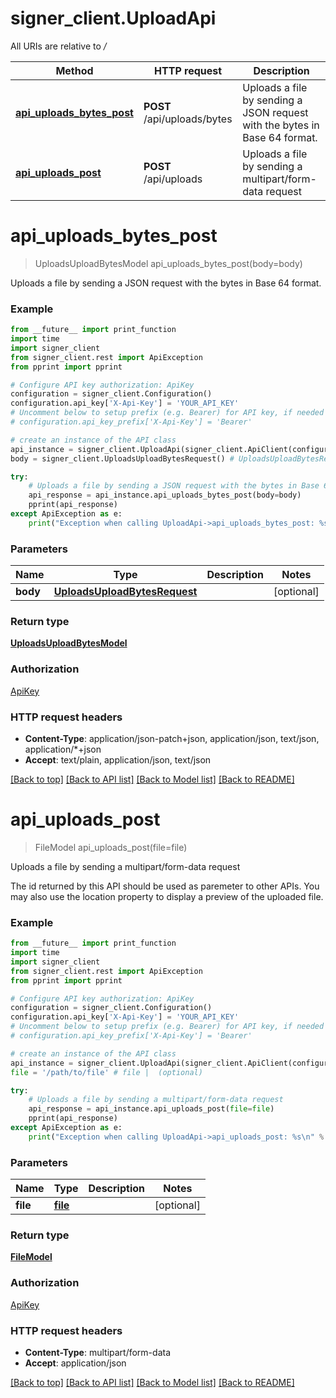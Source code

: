 # signer_client.UploadApi

All URIs are relative to */*

Method | HTTP request | Description
------------- | ------------- | -------------
[**api_uploads_bytes_post**](UploadApi.md#api_uploads_bytes_post) | **POST** /api/uploads/bytes | Uploads a file by sending a JSON request with the bytes in Base 64 format.
[**api_uploads_post**](UploadApi.md#api_uploads_post) | **POST** /api/uploads | Uploads a file by sending a multipart/form-data request

# **api_uploads_bytes_post**
> UploadsUploadBytesModel api_uploads_bytes_post(body=body)

Uploads a file by sending a JSON request with the bytes in Base 64 format.

### Example
```python
from __future__ import print_function
import time
import signer_client
from signer_client.rest import ApiException
from pprint import pprint

# Configure API key authorization: ApiKey
configuration = signer_client.Configuration()
configuration.api_key['X-Api-Key'] = 'YOUR_API_KEY'
# Uncomment below to setup prefix (e.g. Bearer) for API key, if needed
# configuration.api_key_prefix['X-Api-Key'] = 'Bearer'

# create an instance of the API class
api_instance = signer_client.UploadApi(signer_client.ApiClient(configuration))
body = signer_client.UploadsUploadBytesRequest() # UploadsUploadBytesRequest |  (optional)

try:
    # Uploads a file by sending a JSON request with the bytes in Base 64 format.
    api_response = api_instance.api_uploads_bytes_post(body=body)
    pprint(api_response)
except ApiException as e:
    print("Exception when calling UploadApi->api_uploads_bytes_post: %s\n" % e)
```

### Parameters

Name | Type | Description  | Notes
------------- | ------------- | ------------- | -------------
 **body** | [**UploadsUploadBytesRequest**](UploadsUploadBytesRequest.md)|  | [optional] 

### Return type

[**UploadsUploadBytesModel**](UploadsUploadBytesModel.md)

### Authorization

[ApiKey](../README.md#ApiKey)

### HTTP request headers

 - **Content-Type**: application/json-patch+json, application/json, text/json, application/*+json
 - **Accept**: text/plain, application/json, text/json

[[Back to top]](#) [[Back to API list]](../README.md#documentation-for-api-endpoints) [[Back to Model list]](../README.md#documentation-for-models) [[Back to README]](../README.md)

# **api_uploads_post**
> FileModel api_uploads_post(file=file)

Uploads a file by sending a multipart/form-data request

The id returned by this API should be used as paremeter to other APIs.  You may also use the location property to display a preview of the uploaded file.

### Example
```python
from __future__ import print_function
import time
import signer_client
from signer_client.rest import ApiException
from pprint import pprint

# Configure API key authorization: ApiKey
configuration = signer_client.Configuration()
configuration.api_key['X-Api-Key'] = 'YOUR_API_KEY'
# Uncomment below to setup prefix (e.g. Bearer) for API key, if needed
# configuration.api_key_prefix['X-Api-Key'] = 'Bearer'

# create an instance of the API class
api_instance = signer_client.UploadApi(signer_client.ApiClient(configuration))
file = '/path/to/file' # file |  (optional)

try:
    # Uploads a file by sending a multipart/form-data request
    api_response = api_instance.api_uploads_post(file=file)
    pprint(api_response)
except ApiException as e:
    print("Exception when calling UploadApi->api_uploads_post: %s\n" % e)
```

### Parameters

Name | Type | Description  | Notes
------------- | ------------- | ------------- | -------------
 **file** | [**file**](.md)|  | [optional] 

### Return type

[**FileModel**](FileModel.md)

### Authorization

[ApiKey](../README.md#ApiKey)

### HTTP request headers

 - **Content-Type**: multipart/form-data
 - **Accept**: application/json

[[Back to top]](#) [[Back to API list]](../README.md#documentation-for-api-endpoints) [[Back to Model list]](../README.md#documentation-for-models) [[Back to README]](../README.md)

